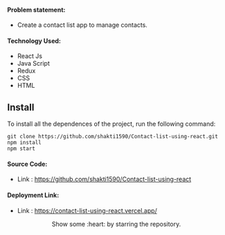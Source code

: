 #### Problem statement:
 - Create a contact list app to manage contacts.

#### Technology Used:
 - React Js
 - Java Script
 - Redux
 - CSS
 - HTML

 ## Install

To install all the dependences of the project, run the following command:

    git clone https://github.com/shakti1590/Contact-list-using-react.git
    npm install
    npm start


#### Source Code:
 - Link : https://github.com/shakti1590/Contact-list-using-react


#### Deployment Link:
 - Link : https://contact-list-using-react.vercel.app/


<p align="center">
  Show some :heart: by starring the repository.
</p>


